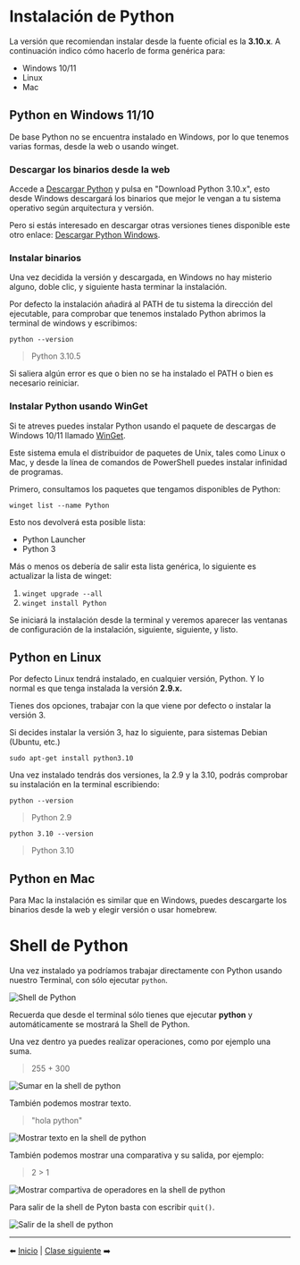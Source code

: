 # Instalación de Python

La versión que recomiendan instalar desde la fuente oficial es la **3.10.x**. A continuación indico cómo hacerlo de forma genérica para:

* Windows 10/11
* Linux
* Mac

## Python en Windows 11/10

De base Python no se encuentra instalado en Windows, por lo que tenemos varias formas, desde la web o usando winget.

### Descargar los binarios desde la web

Accede a [Descargar Python] y pulsa en "Download Python 3.10.x", esto desde Windows descargará los binarios que mejor le vengan a tu sistema operativo según arquitectura y versión.

[Descargar Python]: https://www.python.org/downloads/

Pero si estás interesado en descargar otras versiones tienes disponible este otro enlace: [Descargar Python Windows].

[Descargar Python Windows]: https://www.python.org/downloads/windows/

### Instalar binarios

Una vez decidida la versión y descargada, en Windows no hay misterio alguno, doble clic, y siguiente hasta terminar la instalación.

Por defecto la instalación añadirá al PATH de tu sistema la dirección del ejecutable, para comprobar que tenemos instalado Python abrimos la terminal de windows y escribimos:

```python --version```
> Python 3.10.5

Si saliera algún error es que o bien no se ha instalado el PATH o bien es necesario reiniciar.

### Instalar Python usando WinGet

Si te atreves puedes instalar Python usando el paquete de descargas de Windows 10/11 llamado [WinGet].

Este sistema emula el distribuidor de paquetes de Unix, tales como Linux o Mac, y desde la línea de comandos de PowerShell puedes instalar infinidad de programas.

Primero, consultamos los paquetes que tengamos disponibles de Python:

```winget list --name Python```

Esto nos devolverá esta posible lista:

* Python Launcher
* Python 3

Más o menos os debería de salir esta lista genérica, lo siguiente es actualizar la lista de winget:

1. ```winget upgrade --all```
2. ```winget install Python```

Se iniciará la instalación desde la terminal y veremos aparecer las ventanas de configuración de la instalación, siguiente, siguiente, y listo.

[WinGet]: https://docs.microsoft.com/es-es/windows/package-manager/winget/

## Python en Linux

Por defecto Linux tendrá instalado, en cualquier versión, Python. Y lo normal es que tenga instalada la versión **2.9.x.**

Tienes dos opciones, trabajar con la que viene por defecto o instalar la versión 3.

Si decides instalar la versión 3, haz lo siguiente, para sistemas Debian (Ubuntu, etc.)

```sudo apt-get install python3.10```

Una vez instalado tendrás dos versiones, la 2.9 y la 3.10, podrás comprobar su instalación en la terminal escribiendo:

```python --version```
> Python 2.9

```python 3.10 --version```
> Python 3.10

## Python en Mac

Para Mac la instalación es similar que en Windows, puedes descargarte los binarios desde la web y elegir versión o usar homebrew.

# Shell de Python

Una vez instalado ya podríamos trabajar directamente con Python usando nuestro Terminal, con sólo ejecutar ```python```.

![Shell de Python](/99_Imagenes/shell_python_1.png)

Recuerda que desde el terminal sólo tienes que ejecutar **python** y automáticamente se mostrará la Shell de Python.

Una vez dentro ya puedes realizar operaciones, como por ejemplo una suma.

> 255 + 300

![Sumar en la shell de python](/99_Imagenes/shell_python_2.png)

También podemos mostrar texto.

> "hola python"

![Mostrar texto en la shell de python](/99_Imagenes/shell_python_3.png)

También podemos mostrar una comparativa y su salida, por ejemplo:

> 2 > 1

![Mostrar compartiva de operadores en la shell de python](/99_Imagenes/shell_python_4.png)

Para salir de la shell de Pyton basta con escribir ```quit()```.

![Salir de la shell de python](/99_Imagenes/shell_python_5.png)

***

⬅️ [Inicio](/readme.md) | [Clase siguiente](/01_Entorno_de_desarrollo/readme.md) ➡️
